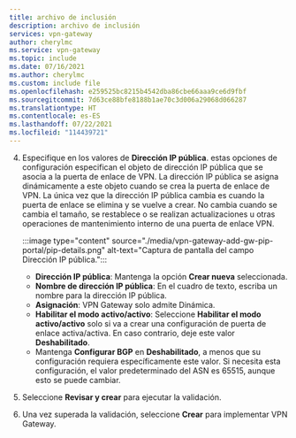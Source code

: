 ```yaml
---
title: archivo de inclusión
description: archivo de inclusión
services: vpn-gateway
author: cherylmc
ms.service: vpn-gateway
ms.topic: include
ms.date: 07/16/2021
ms.author: cherylmc
ms.custom: include file
ms.openlocfilehash: e259525bc8215b4542dba86cbe66aaa9ce6d9fbf
ms.sourcegitcommit: 7d63ce88bfe8188b1ae70c3d006a29068d066287
ms.translationtype: HT
ms.contentlocale: es-ES
ms.lasthandoff: 07/22/2021
ms.locfileid: "114439721"
---
```

4. Especifique en los valores de **Dirección IP pública**. estas opciones de configuración especifican el objeto de dirección IP pública que se asocia a la puerta de enlace de VPN. La dirección IP pública se asigna dinámicamente a este objeto cuando se crea la puerta de enlace de VPN. La única vez que la dirección IP pública cambia es cuando la puerta de enlace se elimina y se vuelve a crear. No cambia cuando se cambia el tamaño, se restablece o se realizan actualizaciones u otras operaciones de mantenimiento interno de una puerta de enlace VPN.

   :::image type="content" source="./media/vpn-gateway-add-gw-pip-portal/pip-details.png" alt-text="Captura de pantalla del campo Dirección IP pública.":::

     * **Dirección IP pública**: Mantenga la opción **Crear nueva** seleccionada.
     * **Nombre de dirección IP pública**: En el cuadro de texto, escriba un nombre para la dirección IP pública.
     * **Asignación**: VPN Gateway solo admite Dinámica.
     * **Habilitar el modo activo/activo**: Seleccione **Habilitar el modo activo/activo** solo si va a crear una configuración de puerta de enlace activa/activa. En caso contrario, deje este valor **Deshabilitado**.
     * Mantenga **Configurar BGP** en **Deshabilitado**, a menos que su configuración requiera específicamente este valor. Si necesita esta configuración, el valor predeterminado del ASN es 65515, aunque esto se puede cambiar.
5. Seleccione **Revisar y crear** para ejecutar la validación.
6. Una vez superada la validación, seleccione **Crear** para implementar VPN Gateway.